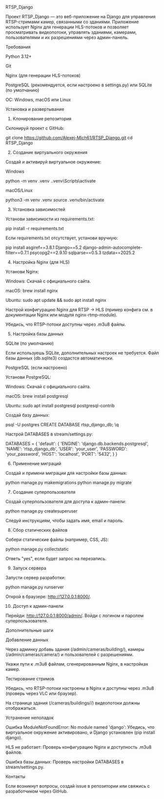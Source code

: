 RTSP_Django

Проект RTSP_Django — это веб-приложение на Django для управления RTSP-стримами камер, связанными со зданиями. Приложение использует Nginx для генерации HLS-потоков и позволяет просматривать видеопотоки, управлять зданиями, камерами, пользователями и их разрешениями через админ-панель.

Требования





Python 3.12+



Git



Nginx (для генерации HLS-потоков)



PostgreSQL (рекомендуется, если настроено в settings.py) или SQLite (по умолчанию)



ОС: Windows, macOS или Linux

Установка и развертывание

1. Клонирование репозитория

Склонируй проект с GitHub:



git clone https://github.com/Alexej-Mich61/RTSP_Django.git
cd RTSP_Django


2. Создание виртуального окружения

Создай и активируй виртуальное окружение:

Windows

python -m venv .venv
.\.venv\Scripts\activate

macOS/Linux

python3 -m venv .venv
source .venv/bin/activate

3. Установка зависимостей

Установи зависимости из requirements.txt:

pip install -r requirements.txt

Если requirements.txt отсутствует, установи вручную:

pip install asgiref==3.8.1 Django==5.2 django-admin-autocomplete-filter==0.7.1 psycopg2==2.9.10 sqlparse==0.5.3 tzdata==2025.2

4. Настройка Nginx (для HLS)





Установи Nginx:





Windows: Скачай с официального сайта.



macOS: brew install nginx



Ubuntu: sudo apt update && sudo apt install nginx



Настрой конфигурацию Nginx для RTSP → HLS (пример конфига см. в документации Nginx или модуля nginx-rtmp-module).



Убедись, что RTSP-потоки доступны через .m3u8 файлы.

5. Настройка базы данных

SQLite (по умолчанию)

Если используешь SQLite, дополнительных настроек не требуется. Файл базы данных (db.sqlite3) создастся автоматически.

PostgreSQL (если настроено)





Установи PostgreSQL:





Windows: Скачай с официального сайта.



macOS: brew install postgresql



Ubuntu: sudo apt install postgresql postgresql-contrib



Создай базу данных:

psql -U postgres
CREATE DATABASE rtsp_django_db;
\q



Настрой DATABASES в stream/settings.py:

DATABASES = {
    'default': {
        'ENGINE': 'django.db.backends.postgresql',
        'NAME': 'rtsp_django_db',
        'USER': 'your_user',
        'PASSWORD': 'your_password',
        'HOST': 'localhost',
        'PORT': '5432',
    }
}

6. Применение миграций

Создай и примени миграции для настройки базы данных:

python manage.py makemigrations
python manage.py migrate

7. Создание суперпользователя

Создай суперпользователя для доступа к админ-панели:

python manage.py createsuperuser

Следуй инструкциям, чтобы задать имя, email и пароль.

8. Сбор статических файлов

Собери статические файлы (например, CSS, JS):

python manage.py collectstatic

Ответь "yes", если будет запрос на перезапись.

9. Запуск сервера

Запусти сервер разработки:

python manage.py runserver

Открой в браузере: http://127.0.0.1:8000/.

10. Доступ к админ-панели

Перейди: http://127.0.0.1:8000/admin/. Войди с логином и паролем суперпользователя.

Дополнительные шаги

Добавление данных





Через админку добавь здания (/admin/cameras/building/), камеры (/admin/cameras/camera/) и пользователей с разрешениями.



Укажи пути к .m3u8 файлам, сгенерированным Nginx, в настройках камер.

Тестирование стримов





Убедись, что RTSP-потоки настроены в Nginx и доступны через .m3u8 (проверь через VLC или браузер).



На странице здания (/cameras/buildings/<id>/) видеопотоки должны отображаться.

Устранение неполадок





Ошибка ModuleNotFoundError: No module named 'django': Убедись, что виртуальное окружение активировано, и Django установлен (pip install django).



HLS не работает: Проверь конфигурацию Nginx и доступность .m3u8 файлов.



Ошибка базы данных: Проверь настройки DATABASES в stream/settings.py.

Контакты

Если возникнут вопросы, создай issue в репозитории или свяжись с разработчиком через GitHub.